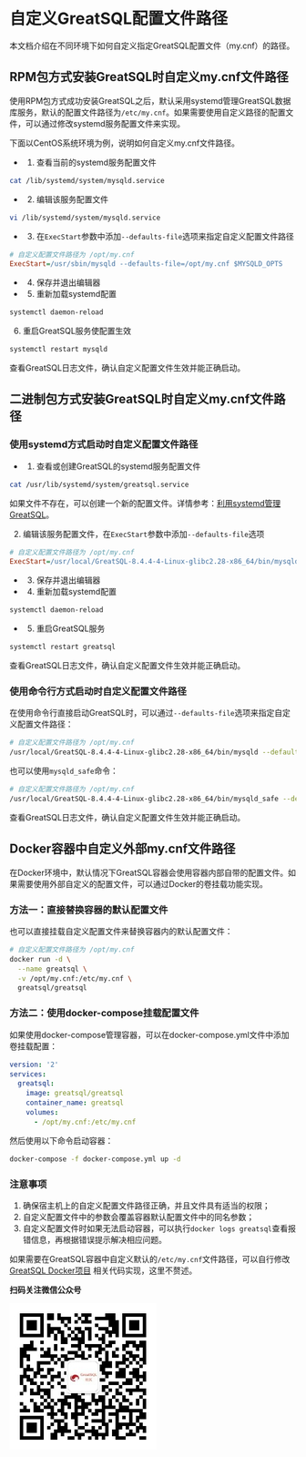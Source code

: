 # 自定义GreatSQL配置文件路径

本文档介绍在不同环境下如何自定义指定GreatSQL配置文件（my.cnf）的路径。

## RPM包方式安装GreatSQL时自定义my.cnf文件路径

使用RPM包方式成功安装GreatSQL之后，默认采用systemd管理GreatSQL数据库服务，默认的配置文件路径为`/etc/my.cnf`。如果需要使用自定义路径的配置文件，可以通过修改systemd服务配置文件来实现。

下面以CentOS系统环境为例，说明如何自定义my.cnf文件路径。

- 1. 查看当前的systemd服务配置文件

```bash
cat /lib/systemd/system/mysqld.service
```

- 2. 编辑该服务配置文件

```bash
vi /lib/systemd/system/mysqld.service
```

- 3. 在`ExecStart`参数中添加`--defaults-file`选项来指定自定义配置文件路径

```ini
# 自定义配置文件路径为 /opt/my.cnf
ExecStart=/usr/sbin/mysqld --defaults-file=/opt/my.cnf $MYSQLD_OPTS
```

- 4. 保存并退出编辑器

- 5. 重新加载systemd配置

```bash
systemctl daemon-reload
```

6. 重启GreatSQL服务使配置生效

```bash
systemctl restart mysqld
```

查看GreatSQL日志文件，确认自定义配置文件生效并能正确启动。

## 二进制包方式安装GreatSQL时自定义my.cnf文件路径

### 使用systemd方式启动时自定义配置文件路径

- 1. 查看或创建GreatSQL的systemd服务配置文件

```bash
cat /usr/lib/systemd/system/greatsql.service
```

如果文件不存在，可以创建一个新的配置文件。详情参考：[利用systemd管理GreatSQL](./8-greatsql-with-systemd.md)。

2. 编辑该服务配置文件，在`ExecStart`参数中添加`--defaults-file`选项

```ini
# 自定义配置文件路径为 /opt/my.cnf
ExecStart=/usr/local/GreatSQL-8.4.4-4-Linux-glibc2.28-x86_64/bin/mysqld --defaults-file=/opt/my.cnf $MYSQLD_OPTS
```

- 3. 保存并退出编辑器

- 4. 重新加载systemd配置

```bash
systemctl daemon-reload
```

- 5. 重启GreatSQL服务

```bash
systemctl restart greatsql
```

查看GreatSQL日志文件，确认自定义配置文件生效并能正确启动。

### 使用命令行方式启动时自定义配置文件路径

在使用命令行直接启动GreatSQL时，可以通过`--defaults-file`选项来指定自定义配置文件路径：

```bash
# 自定义配置文件路径为 /opt/my.cnf
/usr/local/GreatSQL-8.4.4-4-Linux-glibc2.28-x86_64/bin/mysqld --defaults-file=/opt/my.cnf &
```

也可以使用`mysqld_safe`命令：

```bash
# 自定义配置文件路径为 /opt/my.cnf
/usr/local/GreatSQL-8.4.4-4-Linux-glibc2.28-x86_64/bin/mysqld_safe --defaults-file=/opt/my.cnf &
```

查看GreatSQL日志文件，确认自定义配置文件生效并能正确启动。

## Docker容器中自定义外部my.cnf文件路径

在Docker环境中，默认情况下GreatSQL容器会使用容器内部自带的配置文件。如果需要使用外部自定义的配置文件，可以通过Docker的卷挂载功能实现。

### 方法一：直接替换容器的默认配置文件

也可以直接挂载自定义配置文件来替换容器内的默认配置文件：

```bash
# 自定义配置文件路径为 /opt/my.cnf
docker run -d \
  --name greatsql \
  -v /opt/my.cnf:/etc/my.cnf \
  greatsql/greatsql
```

### 方法二：使用docker-compose挂载配置文件

如果使用docker-compose管理容器，可以在docker-compose.yml文件中添加卷挂载配置：

```yaml
version: '2'
services:
  greatsql:
    image: greatsql/greatsql
    container_name: greatsql
    volumes:
      - /opt/my.cnf:/etc/my.cnf
```

然后使用以下命令启动容器：

```bash
docker-compose -f docker-compose.yml up -d
```

### 注意事项

1. 确保宿主机上的自定义配置文件路径正确，并且文件具有适当的权限；
2. 自定义配置文件中的参数会覆盖容器默认配置文件中的同名参数；
3. 自定义配置文件时如果无法启动容器，可以执行`docker logs greatsql`查看报错信息，再根据错误提示解决相应问题。

如果需要在GreatSQL容器中自定义默认的`/etc/my.cnf`文件路径，可以自行修改 [GreatSQL Docker项目](https://gitee.com/GreatSQL/GreatSQL-Docker/tree/master/GreatSQL) 相关代码实现，这里不赘述。

**扫码关注微信公众号**

![greatsql-wx](../greatsql-wx.jpg)
